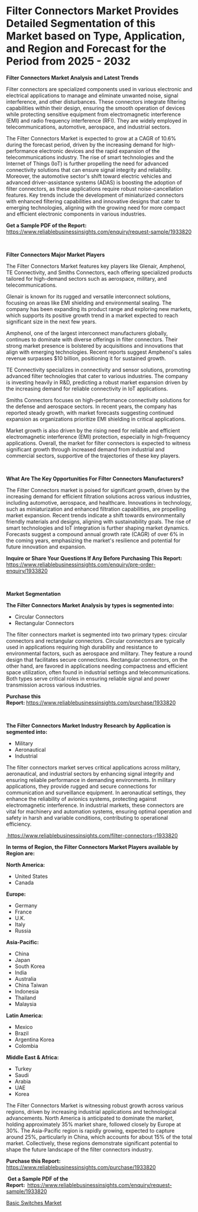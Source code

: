 <p><h1>Filter Connectors Market Provides Detailed Segmentation of this Market based on Type, Application, and Region and Forecast for the Period from 2025 - 2032</h1></p><p><strong>Filter Connectors Market Analysis and Latest Trends</strong></p>
<p><p>Filter connectors are specialized components used in various electronic and electrical applications to manage and eliminate unwanted noise, signal interference, and other disturbances. These connectors integrate filtering capabilities within their design, ensuring the smooth operation of devices while protecting sensitive equipment from electromagnetic interference (EMI) and radio frequency interference (RFI). They are widely employed in telecommunications, automotive, aerospace, and industrial sectors.</p><p>The Filter Connectors Market is expected to grow at a CAGR of 10.6% during the forecast period, driven by the increasing demand for high-performance electronic devices and the rapid expansion of the telecommunications industry. The rise of smart technologies and the Internet of Things (IoT) is further propelling the need for advanced connectivity solutions that can ensure signal integrity and reliability. Moreover, the automotive sector's shift toward electric vehicles and advanced driver-assistance systems (ADAS) is boosting the adoption of filter connectors, as these applications require robust noise-cancellation features. Key trends include the development of miniaturized connectors with enhanced filtering capabilities and innovative designs that cater to emerging technologies, aligning with the growing need for more compact and efficient electronic components in various industries.</p></p>
<p><strong>Get a Sample PDF of the Report:&nbsp;</strong> <a href="https://www.reliablebusinessinsights.com/enquiry/request-sample/1933820?utm_campaign=2313&utm_medium=2&utm_source=Github&utm_content=ia&utm_term=08042025&utm_id=filter-connectors">https://www.reliablebusinessinsights.com/enquiry/request-sample/1933820</a></p>
<p>&nbsp;</p>
<p><strong>Filter Connectors Major Market Players</strong></p>
<p><p>The Filter Connectors Market features key players like Glenair, Amphenol, TE Connectivity, and Smiths Connectors, each offering specialized products tailored for high-demand sectors such as aerospace, military, and telecommunications. </p><p>Glenair is known for its rugged and versatile interconnect solutions, focusing on areas like EMI shielding and environmental sealing. The company has been expanding its product range and exploring new markets, which supports its positive growth trend in a market expected to reach significant size in the next few years.</p><p>Amphenol, one of the largest interconnect manufacturers globally, continues to dominate with diverse offerings in filter connectors. Their strong market presence is bolstered by acquisitions and innovations that align with emerging technologies. Recent reports suggest Amphenol's sales revenue surpasses $10 billion, positioning it for sustained growth.</p><p>TE Connectivity specializes in connectivity and sensor solutions, promoting advanced filter technologies that cater to various industries. The company is investing heavily in R&D, predicting a robust market expansion driven by the increasing demand for reliable connectivity in IoT applications.</p><p>Smiths Connectors focuses on high-performance connectivity solutions for the defense and aerospace sectors. In recent years, the company has reported steady growth, with market forecasts suggesting continued expansion as organizations prioritize EMI shielding in critical applications.</p><p>Market growth is also driven by the rising need for reliable and efficient electromagnetic interference (EMI) protection, especially in high-frequency applications. Overall, the market for filter connectors is expected to witness significant growth through increased demand from industrial and commercial sectors, supportive of the trajectories of these key players.</p></p>
<p>&nbsp;</p>
<p><strong>What Are The Key Opportunities For Filter Connectors Manufacturers?</strong></p>
<p><p>The Filter Connectors market is poised for significant growth, driven by the increasing demand for efficient filtration solutions across various industries, including automotive, aerospace, and healthcare. Innovations in technology, such as miniaturization and enhanced filtration capabilities, are propelling market expansion. Recent trends indicate a shift towards environmentally friendly materials and designs, aligning with sustainability goals. The rise of smart technologies and IoT integration is further shaping market dynamics. Forecasts suggest a compound annual growth rate (CAGR) of over 6% in the coming years, emphasizing the market's resilience and potential for future innovation and expansion.</p></p>
<p><strong>Inquire or Share Your Questions If Any Before Purchasing This Report:</strong> <a href="https://www.reliablebusinessinsights.com/enquiry/pre-order-enquiry/1933820?utm_campaign=2313&utm_medium=2&utm_source=Github&utm_content=ia&utm_term=08042025&utm_id=filter-connectors">https://www.reliablebusinessinsights.com/enquiry/pre-order-enquiry/1933820</a></p>
<p>&nbsp;</p>
<p><strong>Market Segmentation</strong></p>
<p><strong>The Filter Connectors Market Analysis by types is segmented into:</strong></p>
<p><ul><li>Circular Connectors</li><li>Rectangular Connectors</li></ul></p>
<p><p>The filter connectors market is segmented into two primary types: circular connectors and rectangular connectors. Circular connectors are typically used in applications requiring high durability and resistance to environmental factors, such as aerospace and military. They feature a round design that facilitates secure connections. Rectangular connectors, on the other hand, are favored in applications needing compactness and efficient space utilization, often found in industrial settings and telecommunications. Both types serve critical roles in ensuring reliable signal and power transmission across various industries.</p></p>
<p><strong>Purchase this Report:&nbsp;</strong><a href="https://www.reliablebusinessinsights.com/purchase/1933820?utm_campaign=2313&utm_medium=2&utm_source=Github&utm_content=ia&utm_term=08042025&utm_id=filter-connectors">https://www.reliablebusinessinsights.com/purchase/1933820</a></p>
<p>&nbsp;</p>
<p><strong>The Filter Connectors Market Industry Research by Application is segmented into:</strong></p>
<p><ul><li>Military</li><li>Aeronautical</li><li>Industrial</li></ul></p>
<p><p>The filter connectors market serves critical applications across military, aeronautical, and industrial sectors by enhancing signal integrity and ensuring reliable performance in demanding environments. In military applications, they provide rugged and secure connections for communication and surveillance equipment. In aeronautical settings, they enhance the reliability of avionics systems, protecting against electromagnetic interference. In industrial markets, these connectors are vital for machinery and automation systems, ensuring optimal operation and safety in harsh and variable conditions, contributing to operational efficiency.</p></p>
<p><a href="https://www.reliablebusinessinsights.com/filter-connectors-r1933820?utm_campaign=2313&utm_medium=2&utm_source=Github&utm_content=ia&utm_term=08042025&utm_id=filter-connectors">&nbsp;https://www.reliablebusinessinsights.com/filter-connectors-r1933820</a></p>
<p><strong>In terms of Region, the Filter Connectors Market Players available by Region are:</strong></p>
<p>
    <p> <strong> North America: </strong>
        <ul>
            <li>United States</li>
            <li>Canada</li>
        </ul>
        </p> 
    <p> <strong> Europe: </strong>
        <ul>
            <li>Germany</li>
            <li>France</li>
            <li>U.K.</li>
            <li>Italy</li>
            <li>Russia</li>
        </ul>
        </p> 
    <p> <strong> Asia-Pacific: </strong>
        <ul>
            <li>China</li>
            <li>Japan</li>
            <li>South Korea</li>
            <li>India</li>
            <li>Australia</li>
            <li>China Taiwan</li>
            <li>Indonesia</li>
            <li>Thailand</li>
            <li>Malaysia</li>
        </ul>
        </p> 
    <p> <strong> Latin America: </strong>
        <ul>
            <li>Mexico</li>
            <li>Brazil</li>
            <li>Argentina Korea</li>
            <li>Colombia</li>
        </ul>
        </p> 
    <p> <strong> Middle East & Africa: </strong>
        <ul>
            <li>Turkey</li>
            <li>Saudi</li>
            <li>Arabia</li>
            <li>UAE</li>
            <li>Korea</li>
        </ul>
    </p>
    </p>
<p><p>The Filter Connectors Market is witnessing robust growth across various regions, driven by increasing industrial applications and technological advancements. North America is anticipated to dominate the market, holding approximately 35% market share, followed closely by Europe at 30%. The Asia-Pacific region is rapidly growing, expected to capture around 25%, particularly in China, which accounts for about 15% of the total market. Collectively, these regions demonstrate significant potential to shape the future landscape of the filter connectors industry.</p></p>
<p><strong>Purchase this Report: </strong><a href="https://www.reliablebusinessinsights.com/purchase/1933820?utm_campaign=2313&utm_medium=2&utm_source=Github&utm_content=ia&utm_term=08042025&utm_id=filter-connectors">https://www.reliablebusinessinsights.com/purchase/1933820</a></p>
<p>&nbsp;<strong>Get a Sample PDF of the Report:&nbsp;&nbsp;</strong><a href="https://www.reliablebusinessinsights.com/enquiry/request-sample/1933820?utm_campaign=2313&utm_medium=2&utm_source=Github&utm_content=ia&utm_term=08042025&utm_id=filter-connectors">https://www.reliablebusinessinsights.com/enquiry/request-sample/1933820</a></p>
<p><strong></strong></p>
<p><p><a href="https://github.com/klindsey95/Market-Research-Report-List-1/blob/main/basic-switches-market.md?utm_campaign=2313&utm_medium=2&utm_source=Github&utm_content=ia&utm_term=08042025&utm_id=filter-connectors">Basic Switches Market</a></p></p>